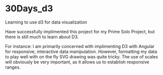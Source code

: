 # 30Days_d3
Learning to use d3 for data visualization

Have successfully implimented this project for my Prime Solo Project, but there is still much to learn about D3.

For instance: I am primarily concerned with implimenting D3 with Angular for responsive, interactive data manipulation. However, formatting my data to play well with on the fly SVG drawing was quite tricky. The use of scales will obviously be very important, as it allows us to establish responsive ranges.
